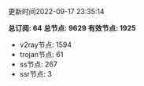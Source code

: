 更新时间2022-09-17 23:35:14

**总订阅: 64**
**总节点: 9629**
**有效节点: 1925**
- v2ray节点: 1594
- trojan节点: 61
- ss节点: 267
- ssr节点: 3
